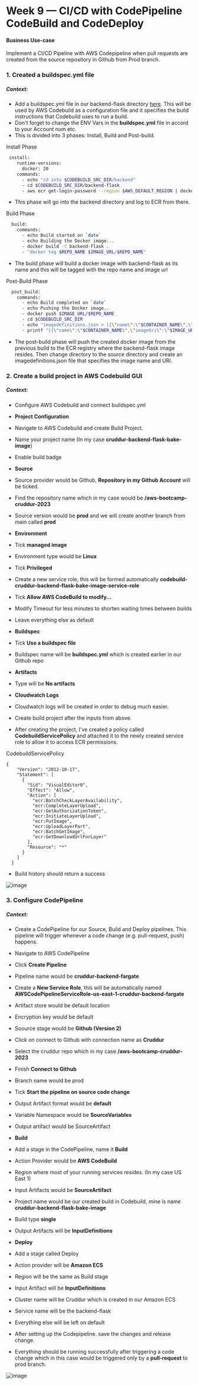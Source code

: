 # Week 9 — CI/CD with CodePipeline CodeBuild and CodeDeploy

#### Business Use-case
  Implement a CI/CD Pipeline with AWS Codepipeline when pull requests are created from the source repository in Github from Prod branch. 
  
  

### 1. Created a buildspec.yml file

##### Context:
  - Add a buildspec.yml file in our backend-flask directory [here](https://github.com/aynfrancesco06/aws-bootcamp-cruddur-2023/commit/ba751839be1b3c6e30846527caac7c1e2ba2e068). This will be used by AWS Codebuild as a configuration file and it specifies the build instructions that Codebuild uses to run a build. 
  - Don't forget to change the ENV Vars in the **buildspec.yml** file in accord to your Account num etc.
  - This is divided into 3 phases: Install, Build and Post-build.

Install Phase
```sh
 install:
    runtime-versions:
      docker: 20
    commands:
      - echo "cd into $CODEBUILD_SRC_DIR/backend"
      - cd $CODEBUILD_SRC_DIR/backend-flask
      - aws ecr get-login-password --region $AWS_DEFAULT_REGION | docker login --username AWS --password-stdin $IMAGE_URL
```

- This phase will go into the backend directory and log to ECR from there.


Build Phase
```sh
  build:
    commands:
      - echo Build started on `date`
      - echo Building the Docker image...          
      - docker build -t backend-flask .
      - "docker tag $REPO_NAME $IMAGE_URL/$REPO_NAME"
```

- The build phase will build a docker image with backend-flask as its name and this will be tagged with the repo name and image url


Post-Build Phase
```sh
  post_build:
    commands:
      - echo Build completed on `date`
      - echo Pushing the Docker image..
      - docker push $IMAGE_URL/$REPO_NAME
      - cd $CODEBUILD_SRC_DIR
      - echo "imagedefinitions.json > [{\"name\":\"$CONTAINER_NAME\",\"imageUri\":\"$IMAGE_URL/$REPO_NAME\"}]" > imagedefinitions.json
      - printf "[{\"name\":\"$CONTAINER_NAME\",\"imageUri\":\"$IMAGE_URL/$REPO_NAME\"}]" > imagedefinitions.json
```

- The post-build phase will push the created docker image from the previous build to the ECR registry where the backend-flask image resides. Then change directory to the source directory and create an imagedefinitions.json file that specifies the image name and URI.


### 2. Create a build project in AWS Codebuild GUI


##### Context:
  - Configure AWS Codebuild and connect buildspec.yml
  
 - **Project Configuration**
  - Navigate to AWS Codebuild and create Build Project. 
  - Name your project name (In my case **cruddur-backend-flask-bake-image**)
  - Enable build badge
 
 - **Source**  
  - Source provider would be Github, **Repository in my Github Account** will be ticked.
  - Find the repository name which in my case would be **<github-username>/aws-bootcamp-cruddur-2023**  
  - Source version would be **prod** and we will create another branch from main called **prod**
 
 - **Environment**
  - Tick **managed image**
  - Environment type would be **Linux**
  - Tick **Privileged**
  - Create a new service role, this will be formed automatically **codebuild-cruddur-backend-flask-bake-image-service-role**
  - Tick **Allow AWS CodeBuild to modify...**
  - Modify Timeout for less minutes to shorten waiting times between builds
  - Leave everything else as default
  
 - **Buildspec**
  - Tick **Use a buildspec file**
  - Buildspec name will be **buildspec.yml** which is created earlier in our Github repo
  
 - **Artifacts**
  - Type will be **No artifacts**
 
 - **Cloudwatch Logs**
  - Cloudwatch logs will be created in order to debug much easier.
 
 - Create build project after the inputs from above.
 - After creating the project, I've created a policy called **CodebuildServicePolicy** and attached it to the newly created service role to allow it to access ECR permissions.
 
  
CodebuildServicePolicy
```
{
    "Version": "2012-10-17",
    "Statement": [
      {
        "Sid": "VisualEditor0",
        "Effect": "Allow",
        "Action": [
          "ecr:BatchCheckLayerAvailability",
          "ecr:CompleteLayerUpload",
          "ecr:GetAuthorizationToken",
          "ecr:InitiateLayerUpload",
          "ecr:PutImage",
          "ecr:UploadLayerPart",
          "ecr:BatchGetImage",
          "ecr:GetDownloadUrlForLayer"
        ],
        "Resource": "*"
      }
    ]
  }  
```
 
  - Build history should return a success 

![image](https://user-images.githubusercontent.com/56792014/234263379-1ae036fa-1029-4bdf-80ce-2929ca9acc42.png)

 

### 3. Configure CodePipeline
  
  
##### Context:
  - Create a CodePipeline for our Source, Build and Deploy pipelines. This pipeline will trigger whenever a code change (e.g. pull-request, push) happens.
  
  
  - Navigate to AWS CodePipeline
  - Click **Create Pipeline**
  - Pipeline name would be **cruddur-backend-fargate**
  - Create a **New Service Role**, this will be automatically named **AWSCodePipelineServiceRole-us-east-1-cruddur-backend-fargate**
  - Artifact store would be default location 
  - Encryption key would be default 
  - Soource stage would be **Github (Version 2)**
  - Click on connect to Github with connection name as **Cruddur**
  - Select the cruddur repo which in my case **<github-username>/aws-bootcamp-cruddur-2023** 
  - Finish **Connect to Github**
  - Branch name would be prod
  - Tick **Start the pipeline on source code change**
  - Output Artifact format would be **default**
  - Variable Namespace would be **SourceVariables**
  - Output artifact would be SourceArtifact
  
 - **Build**
  - Add a stage in the CodePipeline, name it **Build**
  - Action Provider would be **AWS CodeBuild**
  - Region where most of your running services resides. (In my case US East 1)
  - Input Artifacts would be **SourceArtifact**
  - Project name would be our created build in Codebuild, mine is name **cruddur-backend-flask-bake-image**
  - Build type **single**
  - Output Artifacts will be **InputDefinitions**
 
 - **Deploy**
  - Add a stage called Deploy
  - Action provider will be **Amazon ECS**
  - Region will be the same as Build stage
  - Input Artifact will be **InputDefinitions**
  - Cluster name will be Cruddur which is created in our Amazon ECS
  - Service name will be the backend-flask
  - Everything else will be left on default

  - After setting up the Codepipeline. save the changes and release change. 
  - Everything should be running successfully after triggering a code change which in this case would be triggered only by a **pull-request** to prod branch.
  
  ![image](https://user-images.githubusercontent.com/56792014/234271615-333f646d-e987-44ba-ada5-e49e1002331f.png)

  
